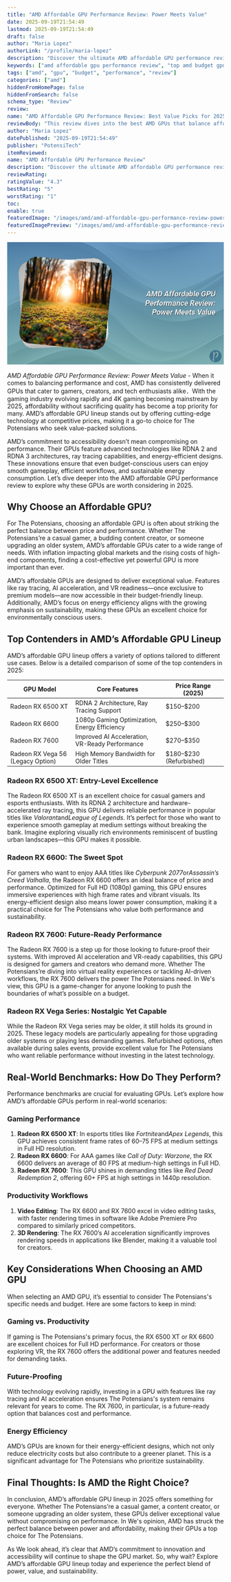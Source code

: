 ```yaml
---
title: "AMD Affordable GPU Performance Review: Power Meets Value"
date: 2025-09-19T21:54:49
lastmod: 2025-09-19T21:54:49
draft: false
author: "Maria Lopez"
authorLink: "/profile/maria-lopez"
description: "Discover the ultimate AMD affordable GPU performance review! Uncover top budget GPUs, their power, benchmarks, and value for gamers and creators."
keywords: ["amd affordable gpu performance review", "top amd budget gpu 2025", "best affordable amd gpu for gaming"]
tags: ["amd", "gpu", "budget", "performance", "review"]
categories: ["amd"]
hiddenFromHomePage: false
hiddenFromSearch: false
schema_type: "Review"
review:
name: "AMD Affordable GPU Performance Review: Best Value Picks for 2025"
reviewBody: "This review dives into the best AMD GPUs that balance affordability and performance for gamers and creators in 2025. From entry-level options to mid-tier powerhouses, discover which GPU suits your needs."
author: "Maria Lopez"
datePublished: "2025-09-19T21:54:49"
publisher: "PotensiTech"
itemReviewed:
name: "AMD Affordable GPU Performance Review"
description: "Discover the ultimate AMD affordable GPU performance review! Uncover top budget GPUs, their power, benchmarks, and value for gamers and creators."
reviewRating:
ratingValue: "4.3"
bestRating: "5"
worstRating: "1"
toc:
enable: true
featuredImage: "/images/amd/amd-affordable-gpu-performance-review-power-meets-value.jpg"
featuredImagePreview: "/images/amd/amd-affordable-gpu-performance-review-power-meets-value.jpg"
---
```


![AMD Affordable GPU Performance Review: Power Meets Value](/images/amd/amd-affordable-gpu-performance-review-power-meets-value.jpg)



*AMD Affordable GPU Performance Review: Power Meets Value* - When it comes to balancing performance and cost, AMD has consistently delivered GPUs that cater to gamers, creators, and tech enthusiasts alike．With the gaming industry evolving rapidly and 4K gaming becoming mainstream by 2025, affordability without sacrificing quality has become a top priority for many. AMD’s affordable GPU lineup stands out by offering cutting-edge technology at competitive prices, making it a go-to choice for The Potensians who seek value-packed solutions.

AMD’s commitment to accessibility doesn’t mean compromising on performance. Their GPUs feature advanced technologies like RDNA 2 and RDNA 3 architectures, ray tracing capabilities, and energy-efficient designs. These innovations ensure that even budget-conscious users can enjoy smooth gameplay, efficient workflows, and sustainable energy consumption. Let’s dive deeper into the AMD affordable GPU performance review to explore why these GPUs are worth considering in 2025.

## Why Choose an Affordable GPU?

For The Potensians, choosing an affordable GPU is often about striking the perfect balance between price and performance. Whether The Potensians’re a casual gamer, a budding content creator, or someone upgrading an older system, AMD’s affordable GPUs cater to a wide range of needs. With inflation impacting global markets and the rising costs of high-end components, finding a cost-effective yet p​owerful GPU is more important than ever.

AMD’s affordable GPUs are designed to deliver exceptional value. Features like ray tracing, AI acceleration, and VR readiness—once exclusive to premium models—are now accessible in their budget-friendly lineup. Additionally, AMD’s focus on energy efficiency aligns with the growing emphasis on sustainability, making these GPUs an excellent choice for environmentally conscious users.

## Top Contenders in AMD’s Affordable GPU Lineup

AMD’s affordable GPU lineup offers a variety of options tailored to different use cases. Below is a detailed comparison of some of the top contenders in 2025:

<div class="table-responsive">
<table class="html-table">
<thead>
<tr>
<th>GPU Model</th>
<th>Core Features</th>
<th>Price Range (2025)</th>
</tr>
</thead>
<tbody>
<tr>
<td>Radeon RX 6500 XT</td>
<td>RDNA 2 Architecture, Ray Tracing Support</td>
<td>$150–$200</td>
</tr>
<tr>
<td>Radeon RX 6600</td>
<td>1080p Gaming Optimization, Energy Efficiency</td>
<td>$250–$300</td>
</tr>
<tr>
<td>Radeon RX 7600</td>
<td>Improved AI Acceleration, VR-Ready Performance</td>
<td>$270–$350</td>
</tr>
<tr>
<td>Radeon RX Vega 56 (Legacy Option)</td>
<td>High Memory Bandwidth for Older Titles</td>
<td>$180–$230 (Refurbished)</td>
</tr>
</tbody>
</table>
</div>

### Radeon RX 6500 XT: Entry-Level Excellence

The Radeon RX 6500 XT is an excellent choice for casual gamers and esports enthusiasts. With its RDNA 2 architecture and hardware-accelerated ray tracing, this GPU delivers reliable performance in popular titles like *Valorant*and*League of Legends*. It’s perfect for those who want to experience smooth gameplay at medium settings without breaking the bank. Imagine exploring visually rich environments reminiscent of bustling urban landscapes—this GPU makes it possible.

### Radeon RX 6600: The Sweet Spot

For gamers who want to enjoy AAA titles like *Cyberpunk 2077*or*Assassin’s Creed Valhalla*, the Radeon RX 6600 offers an ideal balance of price and performance. Optimized for Full HD (1080p) gaming, this GPU ensures immersive experiences with high frame rates and vibrant visuals. Its energy-efficient design also means lower power consumption, making it a practical choice for The Potensians who value both performance and sustainability.

### Radeon RX 7600: Future-Ready Performance

The Radeon RX 7600 is a step up for those looking to future-proof their systems. With improved AI acceleration and VR-ready capabilities, this GPU is designed for gamers and creators who demand more. Whether The Potensians’re diving into virtual reality experiences or tackling AI-driven workflows, the RX 7600 delivers the power The Potensians need. In We's view, this GPU is a game-changer for anyone looking to push the boundaries of what’s possible on a budget.

### Radeon RX Vega Series: Nostalgic Yet Capable

While the Radeon RX Vega series may be older, it still holds its ground in 2025. These legacy models are particularly appealing for those upgrading older systems or playing less demanding games. Refurbished options, often available during sales events, provide excellent value for The Potensians who want reliable performance without investing in the latest technology.

## Real-World Benchmarks: How Do They Perform?

Performance benchmarks are crucial for evaluating GPUs. Let’s explore how AMD’s affordable GPUs perform in real-world scenarios:

### Gaming Performance

1. **Radeon RX 6500 XT**: In esports titles like *Fortnite*and*Apex Legends*, this GPU achieves consistent frame rates of 60–75 FPS at medium settings in Full HD resolution. 
2. **Radeon RX 6600**: For AAA games like *Call of Duty: Warzone*, the RX 6600 delivers an average of 80 FPS at medium-high settings in Full HD. 
3. **Radeon RX 7600**: This GPU shines in demanding titles like *Red Dead Redemption 2*, offering 60+ FPS at high settings in 1440p resolution.

### Productivity Workflows

1. **Video Editing**: The RX 6600 and RX 7600 excel in video editing tasks, with faster rendering times in software like Adobe Premiere Pro compared to similarly priced competitors. 
2. **3D Rendering**: The RX 7600’s AI acceleration significantly improves rendering speeds in applications like Blender, making it a valuable tool for creators.

## Key Considerations When Choosing an AMD GPU

When selecting an AMD GPU, it’s essential to consider The Potensians's specific needs and budget. Here are some factors to keep in mind:

### Gaming vs. Productivity

If gaming is The Potensians's primary focus, the RX 6500 XT or RX 6600 are excellent choices for Full HD performance. For creators or those exploring VR, the RX 7600 offers the additional power and features needed for demanding tasks.

### Future-Proofing

With technology evolving rapidly, investing in a GPU with features like ray tracing and AI acceleration ensures The Potensians's system remains relevant for years to come. The RX 7600, in particular, is a future-ready option that balances cost and performance.

### Energy Efficiency

AMD’s GPUs are known for their energy-efficient designs, which not only reduce electricity costs but also contribute to a greener planet. This is a significant advantage for The Potensians who prioritize sustainability.

## Final Thoughts: Is AMD the Right Choice?

In conclusion, AMD’s affordable GPU lineup in 2025 offers som​ething for everyone. Whether The Potensians’re a casual gamer, a content creator, or someone upgrading an older system, these GPUs deliver exceptional value without compromising on performance. In We's opinion, AMD has struck the perfect balance between power and affordability, making their GPUs a top choice for The Potensians.

As We look ahead, it’s clear that AMD’s commitment to innovation and accessibility will continue to shape the GPU market. So, why wait? Explore AMD’s affordable GPU lineup today and experience the perfect blend of power, value, and sustainability.
